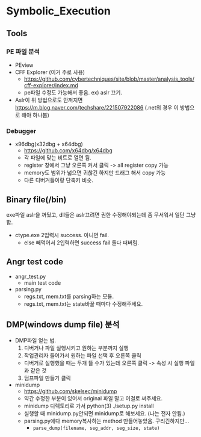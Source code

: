 # Symbolic_Execution

## Tools
### PE 파일 분석
- PEview
- CFF Explorer (이거 주로 사용)
  - https://github.com/cybertechniques/site/blob/master/analysis_tools/cff-explorer/index.md
  - pe파일 수정도 가능해서 좋음. ex) aslr 끄기.
- Aslr이 위 방법으로도 안꺼지면 https://m.blog.naver.com/techshare/221507922086 (.net의 경우 이 방법으로 해야 하나봄)

### Debugger
- x96dbg(x32dbg + x64dbg)
  - https://github.com/x64dbg/x64dbg
  - 각 파일에 맞는 비트로 열면 됨.
  - register 창에서 그냥 오른쪽 커서 클릭 -> all register copy 가능
  - memory도 범위가 넓으면 귀찮긴 하지만 드래그 해서 copy 가능
  - 다른 디버거들이랑 단축키 비슷. 

## Binary file(/bin)
exe파일 aslr을 꺼뒀고, dll들은 aslr끄려면 권한 수정해야되는데 좀 무서워서 일단 그냥 함.
- ctype.exe 2입력시 success. 아니면 fail.
  - else 빼먹어서 2입력하면 success fail 둘다 떠버림.

## Angr test code
- angr_test.py
  - main test code
- parsing.py
  - regs.txt, mem.txt를 parsing하는 모듈.
  - regs.txt, mem.txt는 state바꿀 때마다 수정해주세요.

## DMP(windows dump file) 분석
- DMP파일 얻는 법.
  1. 디버거나 파일 실행시키고 원하는 부분까지 실행
  2. 작업관리자 들어가서 원하는 파일 선택 후 오른쪽 클릭
    - 디버거로 실행했을 때는 두개 뜰 수가 있는데 오른쪽 클릭 -> 속성 시 실행 파일과 같은 것
  3. 덤프파일 만들기 클릭
- minidump
  - https://github.com/skelsec/minidump
  - 약간 수정한 부분이 있어서 original 파일 말고 이걸로 써주세요.
  - minidump 디렉토리로 가서 python(3) ./setup.py install
  - 실행할 때 minidump.py안되면 minidump로 해보세요. (나는 전자 안됨.)
  - parsing.py에다 memory복사하는 method 만들어놓았음. 구리긴하지만...
    - `parse_dump(filename, seg_addr, seg_size, state)`